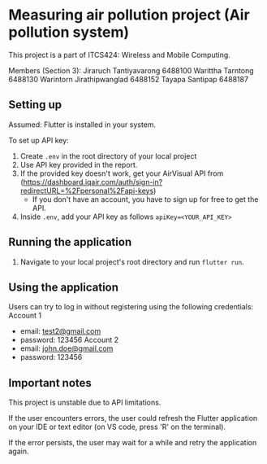 # Measuring air pollution project (Air pollution system)

This project is a part of ITCS424: Wireless and Mobile Computing.

Members (Section 3):
Jiraruch Tantiyavarong 6488100
Warittha Tarntong 6488130
Warintorn Jirathipwanglad 6488152
Tayapa Santipap 6488187

## Setting up

Assumed: Flutter is installed in your system.

To set up API key:
1. Create `.env` in the root directory of your local project
2. Use API key provided in the report. 
3. If the provided key doesn't work, get your AirVisual API from (https://dashboard.iqair.com/auth/sign-in?redirectURL=%2Fpersonal%2Fapi-keys)
    - If you don't have an account, you have to sign up for free to get the API.
4. Inside `.env`, add your API key as follows `apiKey=<YOUR_API_KEY>`

## Running the application
1. Navigate to your local project's root directory and run `flutter run`.

## Using the application

Users can try to log in without registering using the following credentials:
Account 1
- email: test2@gmail.com
- password: 123456
Account 2
- email: john.doe@gmail.com
- password: 123456

## Important notes

This project is unstable due to API limitations. 

If the user encounters errors, the user could refresh the Flutter application on your IDE or text editor (on VS code, press 'R' on the terminal).

If the error persists, the user may wait for a while and retry the application again.